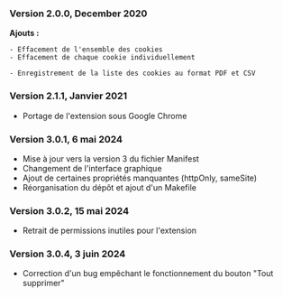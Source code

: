 
### Version 2.0.0, December 2020


**Ajouts :**
```
- Effacement de l'ensemble des cookies
- Effacement de chaque cookie individuellement
	
- Enregistrement de la liste des cookies au format PDF et CSV
```

### Version 2.1.1, Janvier 2021

- Portage de l'extension sous Google Chrome


### Version 3.0.1, 6 mai 2024

- Mise à jour vers la version 3 du fichier Manifest
- Changement de l'interface graphique
- Ajout de certaines propriétés manquantes (httpOnly, sameSite)
- Réorganisation du dépôt et ajout d'un Makefile

### Version 3.0.2, 15 mai 2024

- Retrait de permissions inutiles pour l'extension

### Version 3.0.4, 3 juin 2024

- Correction d'un bug empêchant le fonctionnement du bouton "Tout supprimer"
